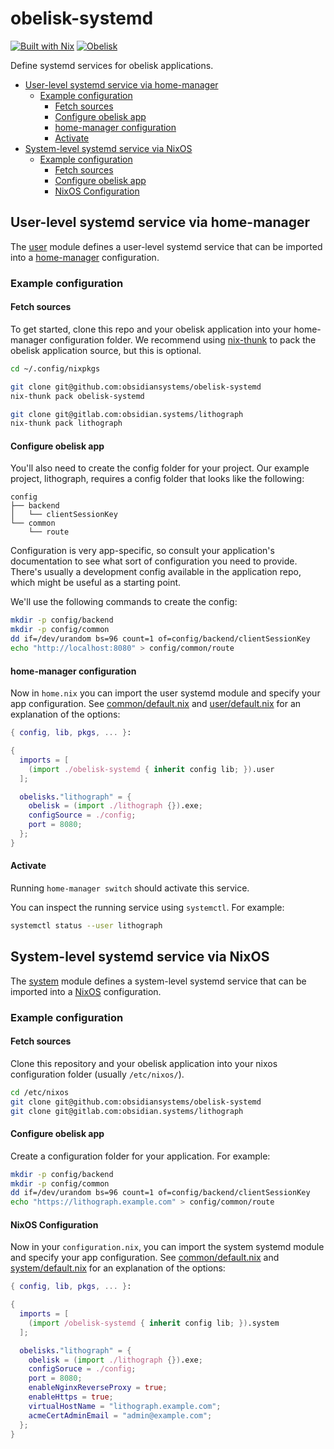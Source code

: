# obelisk-systemd
[![Built with Nix](https://img.shields.io/static/v1?logo=nixos&logoColor=white&label=&message=Built%20with%20Nix&color=41439a)](https://nixos.org) [![Obelisk](https://img.shields.io/badge/Powered%20By-Obelisk-black?style=flat&logo=data:image/png;base64,iVBORw0KGgoAAAANSUhEUgAAAA4AAAAOCAMAAAAolt3jAAAAXVBMVEUAAAAAAP+AgIAaGhoKCgoJCQkQEBQPEhIVGhwbHSMcHiMcHiUdISclKTEpLzYsMTstMjsvNT4vNT8vNj80PUc6R1M8S1dIXWxVcoRhhZljiZ1jip5pk6lum7FwnrUhj9JFAAAAEHRSTlMAAQIKGR5ARm2MkJCcx+b4Muz3FwAAAGxJREFUCB0FwQlqxDAQADBlnMvQ/v+dhYA3rD1TaUP0fYs1R9K4ftr29N/ryKW5OjXOM8621h4dRW16fuOGYuG+44Ci0I7YYFLQAiQFoqBIWDEhWVgzBiSFz4gcKDCe3L06mO/z2nm/F+pvJP9dpDX3DsTigAAAAABJRU5ErkJggg==)](https://github.com/obsidiansystems/obelisk)

Define systemd services for obelisk applications.


* [User-level systemd service via home-manager](#user-level-systemd-service-via-home-manager)
  * [Example configuration](#example-configuration)
    * [Fetch sources](#fetch-sources)
    * [Configure obelisk app](#configure-obelisk-app)
    * [home-manager configuration](#home-manager-configuration)
    * [Activate](#activate)
* [System-level systemd service via NixOS](#system-level-systemd-service-via-nixos)
  * [Example configuration](#example-configuration-1)
    * [Fetch sources](#fetch-sources-1)
    * [Configure obelisk app](#configure-obelisk-app-1)
    * [NixOS Configuration](#nixos-configuration)

## User-level systemd service via home-manager

The [user](user) module defines a user-level systemd service that can be imported into a [home-manager](https://github.com/nix-community/home-manager/blob/master/README.md) configuration.

### Example configuration

#### Fetch sources
To get started, clone this repo and your obelisk application into your home-manager configuration folder. We recommend using [nix-thunk](https://github.com/obsidiansystems/nix-thunk) to pack the obelisk application source, but this is optional.


```bash
cd ~/.config/nixpkgs

git clone git@github.com:obsidiansystems/obelisk-systemd
nix-thunk pack obelisk-systemd

git clone git@gitlab.com:obsidian.systems/lithograph
nix-thunk pack lithograph
```

#### Configure obelisk app

You'll also need to create the config folder for your project. Our example project, lithograph, requires a config folder that looks like the following:

```
config
├── backend
│   └── clientSessionKey
└── common
    └── route
```

Configuration is very app-specific, so consult your application's documentation to see what sort of configuration you need to provide. There's usually a development config available in the application repo, which might be useful as a starting point.

We'll use the following commands to create the config:

```bash
mkdir -p config/backend
mkdir -p config/common
dd if=/dev/urandom bs=96 count=1 of=config/backend/clientSessionKey
echo "http://localhost:8080" > config/common/route
```

#### home-manager configuration

Now in `home.nix` you can import the user systemd module and specify your app configuration. See [common/default.nix](common/default.nix) and [user/default.nix](user/default.nix) for an explanation of the options:

```nix
{ config, lib, pkgs, ... }:

{
  imports = [
    (import ./obelisk-systemd { inherit config lib; }).user
  ];

  obelisks."lithograph" = {
    obelisk = (import ./lithograph {}).exe;
    configSource = ./config;
    port = 8080;
  };
}
```

#### Activate

Running `home-manager switch` should activate this service.

You can inspect the running service using `systemctl`. For example:

```bash
systemctl status --user lithograph
```

## System-level systemd service via NixOS

The [system](system) module defines a system-level systemd service that can be imported into a [NixOS](https://nixos.org/nixos) configuration.

### Example configuration

#### Fetch sources
Clone this repository and your obelisk application into your nixos configuration folder (usually `/etc/nixos/`).

```bash
cd /etc/nixos
git clone git@github.com:obsidiansystems/obelisk-systemd
git clone git@gitlab.com:obsidian.systems/lithograph
```

#### Configure obelisk app

Create a configuration folder for your application. For example:

```bash
mkdir -p config/backend
mkdir -p config/common
dd if=/dev/urandom bs=96 count=1 of=config/backend/clientSessionKey
echo "https://lithograph.example.com" > config/common/route
```

#### NixOS Configuration

Now in your `configuration.nix`, you can import the system systemd module and specify your app configuration. See [common/default.nix](common/default.nix) and [system/default.nix](system/default.nix) for an explanation of the options:

```nix
{ config, lib, pkgs, ... }:

{
  imports = [
    (import /obelisk-systemd { inherit config lib; }).system
  ];

  obelisks."lithograph" = {
    obelisk = (import ./lithograph {}).exe;
    configSoruce = ./config;
    port = 8080;
    enableNginxReverseProxy = true;
    enableHttps = true;
    virtualHostName = "lithograph.example.com";
    acmeCertAdminEmail = "admin@example.com";
  };
}
```
